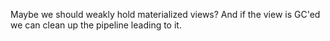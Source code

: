 Maybe we should weakly hold materialized views? And if the view is GC'ed we can clean up the pipeline leading to it.